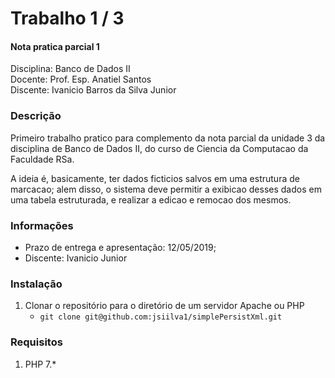 
# Trabalho 1 / 3 
#### Nota pratica parcial 1
Disciplina: Banco de Dados II  
Docente: Prof. Esp. Anatiel Santos      
Discente: Ivanicio Barros da Silva Junior

### Descrição

Primeiro trabalho pratico para complemento da nota parcial da unidade 3 da disciplina de Banco de Dados II, do curso de Ciencia da Computacao da Faculdade RSa.

A ideia é, basicamente, ter dados ficticios salvos em uma estrutura de marcacao; alem disso, o sistema deve permitir a exibicao desses dados em uma tabela estruturada, e realizar a edicao e remocao dos mesmos.

### Informações
  - Prazo de entrega e apresentação: 12/05/2019;
  - Discente: Ivanicio Junior

### Instalação
  1. Clonar o repositório para o diretório de um servidor Apache ou PHP 
      - ``` git clone git@github.com:jsiilva1/simplePersistXml.git ```

### Requisitos
  1. PHP 7.*
